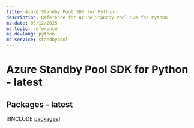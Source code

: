 ```yaml
---
title: Azure Standby Pool SDK for Python
description: Reference for Azure Standby Pool SDK for Python
ms.date: 05/12/2025
ms.topic: reference
ms.devlang: python
ms.service: standbypool
---
```

# Azure Standby Pool SDK for Python - latest
## Packages - latest
[!INCLUDE [packages](standby-pool-index.md)]